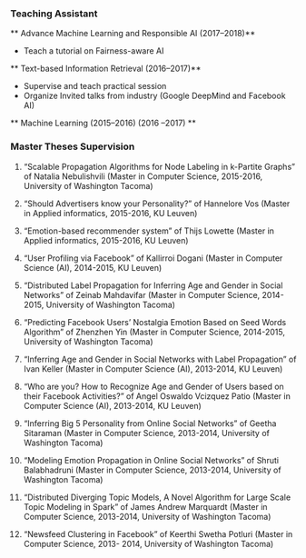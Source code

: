 ### Teaching Assistant

** Advance Machine Learning and Responsible AI (2017–2018)**

- Teach a tutorial on Fairness-aware AI

** Text-based Information Retrieval (2016–2017)**

- Supervise and teach practical session
- Organize Invited talks from industry (Google DeepMind and Facebook AI)

**  Machine Learning (2015–2016) (2016 –2017) **







### Master Theses Supervision

1. “Scalable Propagation Algorithms for Node Labeling in k-Partite Graphs” of Natalia Nebulishvili
(Master in Computer Science, 2015-2016, University of Washington Tacoma)

2. “Should Advertisers know your Personality?” of Hannelore Vos (Master in Applied informatics,
2015-2016, KU Leuven)

3. “Emotion-based recommender system” of Thijs Lowette (Master in Applied informatics, 2015-2016,
KU Leuven)

4. “User Profiling via Facebook” of Kallirroi Dogani (Master in Computer Science (AI), 2014-2015,
KU Leuven)

5. “Distributed Label Propagation for Inferring Age and Gender in Social Networks” of Zeinab Mahdavifar (Master in Computer Science, 2014-2015, University of Washington Tacoma)
6. “Predicting Facebook Users’ Nostalgia Emotion Based on Seed Words Algorithm” of Zhenzhen Yin
(Master in Computer Science, 2014-2015, University of Washington Tacoma)

7. “Inferring Age and Gender in Social Networks with Label Propagation” of Ivan Keller (Master in
Computer Science (AI), 2013-2014, KU Leuven)

8. “Who are you? How to Recognize Age and Gender of Users based on their Facebook Activities?” of
Angel Oswaldo Vcizquez Patio (Master in Computer Science (AI), 2013-2014, KU Leuven)

9. “Inferring Big 5 Personality from Online Social Networks” of Geetha Sitaraman (Master in Computer Science, 2013-2014, University of Washington Tacoma)
10. “Modeling Emotion Propagation in Online Social Networks” of Shruti Balabhadruni (Master in
Computer Science, 2013-2014, University of Washington Tacoma)

11. “Distributed Diverging Topic Models, A Novel Algorithm for Large Scale Topic Modeling in Spark”
of James Andrew Marquardt (Master in Computer Science, 2013-2014, University of Washington
Tacoma)

12. “Newsfeed Clustering in Facebook” of Keerthi Swetha Potluri (Master in Computer Science, 2013-
2014, University of Washington Tacoma)
